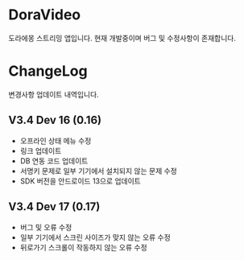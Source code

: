 # DoraVideo
도라에몽 스트리밍 앱입니다. 
현재 개발중이며 버그 및 수정사항이 존재합니다.



# ChangeLog
변경사항 업데이트 내역입니다.

## V3.4 Dev 16 (0.16)
- 오프라인 상태 메뉴 수정
- 링크 업데이트
- DB 연동 코드 업데이트
- 서명키 문제로 일부 기기에서 설치되지 않는 문제 수정
- SDK 버전을 안드로이드 13으로 업데이트


## V3.4 Dev 17 (0.17)
- 버그 및 오류 수정
- 일부 기기에서 스크린 사이즈가 맞지 않는 오류 수정
- 뒤로가기 스크롤이 작동하지 않는 오류 수정





